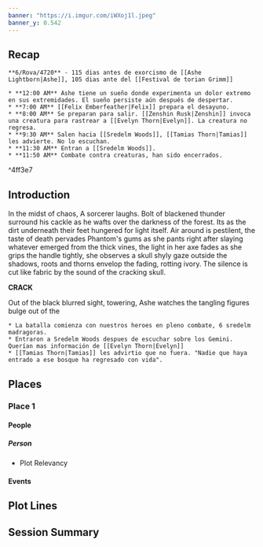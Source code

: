 ```yaml
---
banner: "https://i.imgur.com/iWXoj1l.jpeg"
banner_y: 0.542
---
```

## Recap

```ad-ad-qr
**6/Rova/4720** - 115 dias antes de exorcismo de [[Ashe Lightborn|Ashe]], 105 dias ante del [[Festival de torian Grimm]] 

* **12:00 AM** Ashe tiene un sueño donde experimenta un dolor extremo en sus extremidades. El sueño persiste aún después de despertar.
* **7:00 AM** [[Felix Emberfeather|Felix]] prepara el desayuno.
* **8:00 AM** Se preparan para salir. [[Zenshin Rusk|Zenshin]] invoca una creatura para rastrear a [[Evelyn Thorn|Evelyn]]. La creatura no regresa. 
* **9:30 AM** Salen hacia [[Sredelm Woods]], [[Tamias Thorn|Tamias]] les advierte. No lo escuchan.
* **11:30 AM** Entran a [[Sredelm Woods]].
* **11:50 AM** Combate contra creaturas, han sido encerrados.

```

^4ff3e7

## Introduction

In the midst of chaos, A sorcerer laughs. Bolt of blackened thunder surround his cackle as he wafts over the darkness of the forest. Its as the dirt underneath their feet hungered for light itself. Air around is pestilent, the taste of death pervades Phantom's gums as she pants right after slaying whatever emerged from the thick vines, the light in her axe fades as she grips the handle tightly, she observes a skull shyly gaze outside the shadows, roots and thorns envelop the fading, rotting ivory. The silence is cut like fabric by the sound of the cracking skull. 

**CRACK**

Out of the black blurred sight, towering, Ashe watches the tangling figures bulge out of the

```ad-go
* La batalla comienza con nuestros heroes en pleno combate, 6 sredelm madragoras.
* Entraron a Sredelm Woods despues de escuchar sobre los Gemini. Querían mas información de [[Evelyn Thorn|Evelyn]] 
* [[Tamias Thorn|Tamias]] les advirtio que no fuera. "Nadie que haya entrado a ese bosque ha regresado con vida".
```

## Places

### Place 1
#### People 
##### Person
 * Plot Relevancy
#### Events




## Plot Lines


## Session Summary